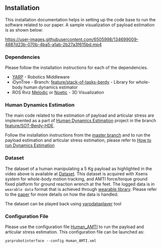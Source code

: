 ## Installation

This installation documentation helps in setting up the code base to run the software related to our paper. A sample visualization of payload estimation is as shown below:


<p align="center">

https://user-images.githubusercontent.com/6505998/134699009-4887d23b-070b-4ba5-a1ab-2b27a3f615bd.mp4

</p>

### Dependencies

Please follow the installation instructions for each of the dependencies.

- [YARP](https://github.com/robotology/yarp) - Robotics Middleware
- iDynTree - Branch: [feature/stack-of-tasks-berdy](https://github.com/ami-iit/idyntree-hde-fork/tree/feature/stack-of-tasks-berdy) - Library for whole-body human dynamics estimator
- ROS Rviz [Melodic](http://wiki.ros.org/melodic/Installation/Ubuntu) or [Noetic](http://wiki.ros.org/noetic/Installation/Ubuntu) - 3D Visualization


### Human Dynamics Estimation

The main code related to the estimation of payload and articular stress are implemented as a part of [Human Dynamics Estimation](https://github.com/robotology/human-dynamics-estimation) project in the branch [feature/SOT-Berdy-HDE](https://github.com/robotology/human-dynamics-estimation/tree/feature/SOT-Berdy-HDE).

Follow the installation instructions from the [master branch](https://github.com/robotology/human-dynamics-estimation#how-to-install) and to run the payload estimation and articular stress estimation, please refer to [How to run Dynamics Estimation](https://github.com/robotology/human-dynamics-estimation/blob/master/doc/how-to-run-dynamics-estimation.md)

### Dataset

The dataset of a human manipulating a 5 Kg payload as highlighted in the video above is available at [Dataset](./dataset). This dataset is acquired with Xsens system for whole-body motion tracking, and AMTI force/torque ground fixed platform for ground reaction wrench at the feet. The logged data is in `wearable data` format that is achieved through [wearable library](https://github.com/robotology/wearables). Please refer to the [paper](https://ieeexplore.ieee.org/abstract/document/9526592) for more details on how the data is handled.

The dataset can be played back using [yarpdataplayer](https://www.yarp.it/latest/yarpdataplayer.html) tool

### Configuration File

Please use the configuration file [Human_AMTI](https://github.com/robotology/human-dynamics-estimation/blob/feature/SOT-Berdy-HDE/conf/xml/Human_AMTI.xml) to run the payload and articular stress estimation. This configuration file can be launched as:

```
yarprobotinterface --config Human_AMTI.xml
```
